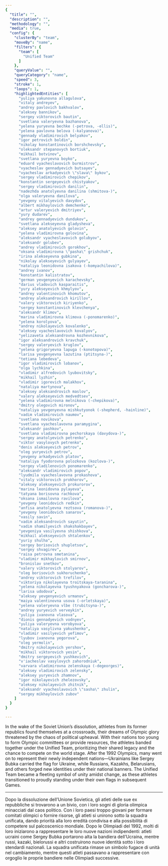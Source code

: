 ```yaml
---
{
  "title": "",
  "description": "",
  "methodology": "",
  "media": true,
  "config": {
    "clusterBy": "team",
    "moveBy": "name",
    "filters": {
      "team": [
        "Unified Team"
      ]
    },
    "queryValue": "",
    "queryCategory": "name",
    "speed": 3,
    "stroke": 1,
    "loops": 1,
    "highlightedEntities": [
      "yuliya yakunovna allagulova",
      "vitaly andreyev",
      "andrey pavlovich bakhvalov",
      "aleksey bannikov",
      "sergey viktorovich bautin",
      "svetlana valeryevna bazhanova",
      "yelena yuryevna bechke (-petrova, -ellis)",
      "yelena pavlovna belova (-kalyanova)",
      "gennady vladimirovich belyakov",
      "igor petrovich boldin",
      "nikolay konstantinovich borshchevsky",
      "oleksandr stepanovych bortiuk",
      "mikhail botvinov",
      "svetlana yuryevna boyko",
      "eduard vyacheslavovich burmistrov",
      "vyacheslav gennadyevich butsayev",
      "vyacheslav arkadyevich \"slava\" bykov",
      "sergey vladimirovich chepikov",
      "konstantin sergeyevich chistyakov",
      "sergey vladimirovich danilin",
      "nadezhda anatolyevna danilina (shmitova-)",
      "olga valeryevna danilova",
      "yevgeny vitalyevich davydov",
      "albert mikhaylovich demchenko",
      "artur valeryevich dmitriyev",
      "yury dudarev",
      "andrey gennadyevich dundukov",
      "svetlana alekseyevna gladysheva",
      "aleksey anatolyevich golovin",
      "yelena vladimirovna golovina",
      "aleksandr vyacheslavovich golubyov",
      "aleksandr golubev",
      "andrey vladimirovich gorokhov",
      "oksana vladimirovna \"pasha\" grishchuk",
      "irina alekseyevna gubkina",
      "nikolay alekseyevich gulyayev",
      "nataliya leonidovna isakova (-komyachilova)",
      "andrey ivanov",
      "konstantin kalistratov",
      "german yevgenyevich karachevsky",
      "darius vladovich kasparaitis",
      "yury alekseyevich khmylyov",
      "andrey valentinovich khomutov",
      "andrey aleksandrovich kirillov",
      "valery viktorovich kiriyenko",
      "sergey konstantinovich klevchenya",
      "aleksandr klimov",
      "marina vladimirovna klimova (-ponomarenko)",
      "yelena korolyova",
      "andrey nikolayevich kovalenko",
      "aleksey vyacheslavovich kovalyov",
      "yelizaveta aleksandrovna kozhevnikova",
      "igor aleksandrovich kravchuk",
      "sergey valeryevich kruglov",
      "yelena grigoryevna lapuga (-konotopova)",
      "larisa yevgenyevna lazutina (ptitsyna-)",
      "tetiana lebedeva",
      "igor vladimirovich lobanov",
      "olga lychkina",
      "vladimir alfredovich lyubovitsky",
      "mikhail lyzhin",
      "vladimir igorevich malakhov",
      "nataliya martynova",
      "aleksey aleksandrovich maslov",
      "valery alekseyevich medvedtsev",
      "yelena vladimirovna melnikova (-chepikova)",
      "dmitry olegovich mironov",
      "nataliya yevgenyevna mishkutyonok (-shepherd, -hainline)",
      "vadim vladimirovich naumov",
      "svetlana novikova",
      "svetlana vyacheslavovna paramygina",
      "aleksandr pashkov",
      "svetlana vladimirovna pechorskaya (davydova-)",
      "sergey anatolyevich petrenko",
      "viktor vasylovych petrenko",
      "denis alekseyevich petrov",
      "oleg yuryevich petrov",
      "yevgeny arkadyevich platov",
      "nataliya fyodorovna polozkova (kozlova-)",
      "sergey vladilenovich ponomarenko",
      "aleksandr vladimirovich popov",
      "lyudmila vyacheslavovna prokashova",
      "vitaly viktorovich prokhorov",
      "aleksey alekseyevich prokurorov",
      "marina leonidovna pylayeva",
      "tatyana borisovna rachkova",
      "oksana ismailovna ravilova",
      "yevgeny leonidovich redkin",
      "anfisa anatolyevna reztsova (romanova-)",
      "yevgeny leonidovich sanarov",
      "vasily savin",
      "vadim aleksandrovich sayutin",
      "vadim shamilyevich shakshakbayev",
      "yevgeniya vasilyevna shishkova",
      "mikhail alekseyevich shtalenkov",
      "yuriy shulha",
      "sergey borisovich shupletsov",
      "sergey shvagirev",
      "raisa petrovna smetanina",
      "vladimir mikhaylovich smirnov",
      "bronislav snetkov",
      "valery viktorovich stolyarov",
      "oleg borisovich sukhoruchenko",
      "andrey viktorovich trefilov",
      "viktoriya nikolayevna troitskaya-taranina",
      "yelena nikolayevna tyushnyakova (goncharova-)",
      "larisa udodova",
      "aleksey yevgenyevich urmanov",
      "maiya valentinovna usova (-orletskaya)",
      "yelena valeryevna vlbe (trubitsyna-)",
      "andrey yuryevich verveykin",
      "yuliya ivanovna vlasova",
      "dionis gennadyevich vodnyev",
      "yuliya valeryevna vorobyova",
      "nataliya vasylivna yakushenko",
      "vladimir vasilyevich yefimov",
      "lyubov ivanovna yegorova",
      "oleg yermolin",
      "dmitry nikolayevich yershov",
      "mikhail viktorovich yesin",
      "dmitry sergeyevich yushkevich",
      "v'iacheslav vasylovych zahorodniuk",
      "varvara vladimirovna zelenskaya (-degeorges)",
      "aleksey vladimirovich zelensky",
      "aleksey yuryevich zhamnov",
      "igor nikolayevich zhelezovsky",
      "aleksey nikolayevich zhitnik",
      "aleksandr vyacheslavovich \"sasha\" zhulin",
      "sergey mikhaylovich zubov"
    ]
  }
}

---
```


In the wake of the Soviet Union’s dissolution, athletes from its former republics found themselves at a crossroads, their dreams of Olympic glory threatened by the chaos of political upheaval. With their nations too young to form Olympic committees or provide resources, the athletes banded together under the Unified Team, prioritizing their shared legacy and the chance to compete on the world stage. After the 1992 Olympics, many went on to represent their newly independent nations—Ukrainians like Sergey Bubka carried the flag for Ukraine, while Russians, Kazakhs, Belarusians, and others forged new identities under their national banners. The Unified Team became a fleeting symbol of unity amidst change, as these athletes transitioned to proudly standing under their own flags in subsequent Games.

---

Dopo la dissoluzione dell’Unione Sovietica, gli atleti delle sue ex repubbliche si trovarono a un bivio, con i loro sogni di gloria olimpica minacciati dal caos politico. Con i loro paesi troppo giovani per formare comitati olimpici o fornire risorse, gli atleti si unirono sotto la squadra unificata, dando priorità alla loro eredità condivisa e alla possibilità di competere sul palcoscenico mondiale. Dopo le Olimpiadi del 1992, molti di loro iniziarono a rappresentare le loro nuove nazioni indipendenti: atleti ucraini come Sergey Bubka portarono alta la bandiera dell’Ucraina, mentre russi, kazaki, bielorussi e altri costruirono nuove identità sotto i loro stendardi nazionali. La squadra unificata rimase un simbolo fugace di unità nel cambiamento, mentre questi atleti passavano a rappresentare con orgoglio le proprie bandiere nelle Olimpiadi successive.

